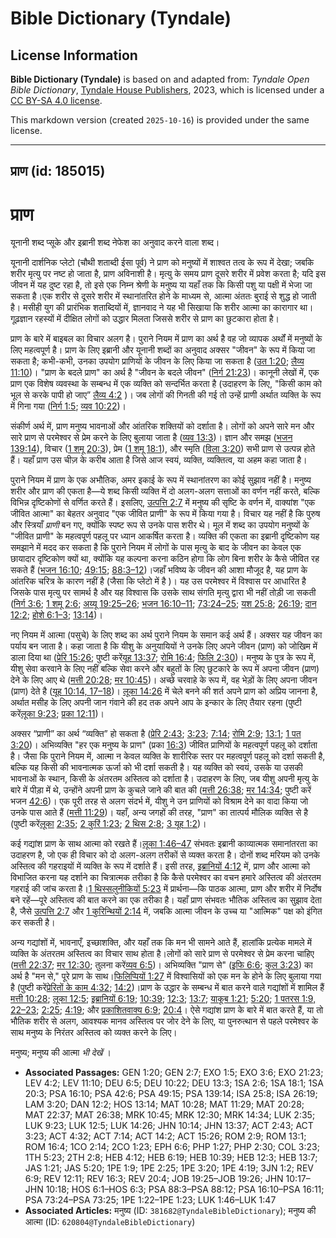 # Bible Dictionary (Tyndale)

## License Information

**Bible Dictionary (Tyndale)** is based on and adapted from: _Tyndale Open Bible Dictionary_, [Tyndale House Publishers](https://tyndaleopenresources.com/), 2023, which is licensed under a [CC BY-SA 4.0 license](https://creativecommons.org/licenses/by-sa/4.0/legalcode.en).

This markdown version (created `2025-10-16`) is provided under the same license.



--------------------------------

## प्राण (id: 185015)

प्राण
=====

यूनानी शब्द प्सूके और इब्रानी शब्द नेफेश का अनुवाद करने वाला शब्द।

यूनानी दार्शनिक प्लेटो (चौथी शताब्दी ईसा पूर्व) ने प्राण को मनुष्यों में शाश्वत तत्व के रूप में देखा; जबकि शरीर मृत्यु पर नष्ट हो जाता है, प्राण अविनाशी है। मृत्यु के समय प्राण दूसरे शरीर में प्रवेश करता है; यदि इस जीवन में यह दुष्ट रहा है, तो इसे एक निम्न श्रेणी के मनुष्य या यहाँ तक कि किसी पशु या पक्षी में भेजा जा सकता है।एक शरीर से दूसरे शरीर में स्थानांतरित होने के माध्यम से, आत्मा अंततः बुराई से शुद्ध हो जाती है। मसीही युग की प्रारंभिक शताब्दियों में, ज्ञानवाद ने यह भी सिखाया कि शरीर आत्मा का कारागार था। गूढ़ज्ञान रहस्यों में दीक्षित लोगों को उद्धार मिलता जिससे शरीर से प्राण का छुटकारा होता है।

प्राण के बारे में बाइबल का विचार अलग है। पुराने नियम में प्राण का अर्थ है वह जो व्यापक अर्थों में मनुष्यों के लिए महत्वपूर्ण है। प्राण के लिए इब्रानी और यूनानी शब्दों का अनुवाद अक्सर "जीवन" के रूप में किया जा सकता है; कभी\-कभी, उनका उपयोग प्राणियों के जीवन के लिए किया जा सकता है ([उत 1:20](https://ref.ly/Gen1:20); [लैव्य 11:10](https://ref.ly/Lev11:10))। "प्राण के बदले प्राण" का अर्थ है "जीवन के बदले जीवन" ([निर्ग 21:23](https://ref.ly/Exod21:23))। कानूनी लेखों में, एक प्राण एक विशेष व्यवस्था के सम्बन्ध में एक व्यक्ति को सन्दर्भित करता है (उदाहरण के लिए, "किसी काम को भूल से करके पापी हो जाए” [लैव्य 4:2](https://ref.ly/Lev4:2) )। जब लोगों की गिनती की गई तो उन्हें प्राणी अर्थात व्यक्ति के रूप में गिना गया ([निर्ग 1:5](https://ref.ly/Exod1:5); [व्यव 10:22](https://ref.ly/Deut10:22))।

संकीर्ण अर्थ में, प्राण मनुष्य भावनाओं और आंतरिक शक्तियों को दर्शाता है। लोगों को अपने सारे मन और सारे प्राण से परमेश्वर से प्रेम करने के लिए बुलाया जाता है ([व्यव 13:3](https://ref.ly/Deut13:3))। ज्ञान और समझ ([भजन 139:14](https://ref.ly/Ps139:14)), विचार ([1 शमू 20:3](https://ref.ly/1Sam20:3)), प्रेम ([1 शमू 18:1](https://ref.ly/1Sam18:1)), और स्मृति ([विला 3:20](https://ref.ly/Lam3:20)) सभी प्राण से उत्पन्न होते हैं। यहाँ प्राण उस चीज़ के करीब आता है जिसे आज स्वयं, व्यक्ति, व्यक्तित्व, या अहम कहा जाता है।

पुराने नियम में प्राण के एक अभौतिक, अमर इकाई के रूप में स्थानांतरण का कोई सुझाव नहीं है। मनुष्य शरीर और प्राण की एकता है—ये शब्द किसी व्यक्ति में दो अलग\-अलग सत्ताओं का वर्णन नहीं करते, बल्कि विभिन्न दृष्टिकोणों से वर्णित करते हैं। इसलिए, [उत्पत्ति 2:7](https://ref.ly/Gen2:7) में मनुष्य की सृष्टि के वर्णन में, वाक्यांश "एक जीवित आत्मा" का बेहतर अनुवाद "एक जीवित प्राणी" के रूप में किया गया है। विचार यह नहीं है कि पुरुष और स्त्रियाँ *प्राणी* बन गए, क्योंकि स्पष्ट रूप से उनके पास शरीर थे। मूल में शब्द का उपयोग मनुष्यों के "जीवित प्राणी" के महत्वपूर्ण पहलू पर ध्यान आकर्षित करता है। व्यक्ति की एकता का इब्रानी दृष्टिकोण यह समझाने में मदद कर सकता है कि पुराने नियम में लोगों के पास मृत्यु के बाद के जीवन का केवल एक छायादार दृष्टिकोण क्यों था, क्योंकि यह कल्पना करना कठिन होगा कि लोग बिना शरीर के कैसे जीवित रह सकते हैं ([भजन 16:10](https://ref.ly/Ps16:10); [49:15](https://ref.ly/Ps49:15); [88:3–12](https://ref.ly/Ps88:3-Ps88:12))।जहाँ भविष्य के जीवन की आशा मौजूद है, यह प्राण के आंतरिक चरित्र के कारण नहीं है (जैसा कि प्लेटो में है )। यह उस परमेश्वर में विश्वास पर आधारित है जिसके पास मृत्यु पर सामर्थ है और यह विश्वास कि उसके साथ संगति मृत्यु द्वारा भी नहीं तोड़ी जा सकती ([निर्ग 3:6](https://ref.ly/Exod3:6); [1 शमू 2:6](https://ref.ly/1Sam2:6); [अय्यू 19:25–26](https://ref.ly/Job19:25-Job19:26); [भजन 16:10–11](https://ref.ly/Ps16:10-Ps16:11); [73:24–25](https://ref.ly/Ps73:24-Ps73:25); [यश 25:8](https://ref.ly/Isa25:8); [26:19](https://ref.ly/Isa26:19); [दान 12:2](https://ref.ly/Dan12:2); [होशे 6:1–3](https://ref.ly/Hos6:1-Hos6:3); [13:14](https://ref.ly/Hos13:14))।

नए नियम में आत्मा (पसुचे) के लिए शब्द का अर्थ पुराने नियम के समान कई अर्थ हैं। अक्सर यह जीवन का पर्याय बन जाता है। कहा जाता है कि यीशु के अनुयायियों ने उनके लिए अपने जीवन (प्राण) को जोखिम में डाला दिया था ([प्रेरि 15:26](https://ref.ly/Acts15:26); पुष्टी करें[यूह 13:37](https://ref.ly/John13:37); [रोमि 16:4](https://ref.ly/Rom16:4); [फिलि 2:30](https://ref.ly/Phil2:30))। मनुष्य के पुत्र के रूप में, यीशु सेवा करवाने के लिए नहीं बल्कि सेवा करने और बहुतों के लिए छुटकारे के रूप में अपना जीवन (प्राण) देने के लिए आए थे ([मत्ती 20:28](https://ref.ly/Matt20:28); [मर 10:45](https://ref.ly/Mark10:45))। अच्छे चरवाहे के रूप में, वह भेड़ों के लिए अपना जीवन (प्राण) देते है ([यूह 10:14, 17–18](https://ref.ly/John10:14))। [लूका 14:26](https://ref.ly/Luke14:26) में चेले बनने की शर्त अपने प्राण को अप्रिय जानना है, अर्थात मसीह के लिए अपनी जान गंवाने की हद तक अपने आप के इन्कार के लिए तैयार रहना (पुष्टी करें[लूका 9:23](https://ref.ly/Luke9:23); [प्रका 12:11](https://ref.ly/Rev12:11))।

अक्सर “प्राणी” का अर्थ “व्यक्ति” हो सकता है ([प्रेरि 2:43](https://ref.ly/Acts2:43); [3:23](https://ref.ly/Acts3:23); [7:14](https://ref.ly/Acts7:14); [रोमि 2:9](https://ref.ly/Rom2:9); [13:1](https://ref.ly/Rom13:1); [1 पत 3:20](https://ref.ly/1Pet3:20))। अभिव्यक्ति "हर एक मनुष्य के प्राण" (प्रका [16:3](https://ref.ly/Rev16:3)) जीवित प्राणियों के महत्वपूर्ण पहलू को दर्शाता है। जैसा कि पुराने नियम में, आत्मा न केवल व्यक्ति के शारीरिक स्तर पर महत्वपूर्ण पहलू को दर्शा सकती है, बल्कि यह किसी की भावनात्मक ऊर्जा को भी दर्शा सकती है। यह व्यक्ति को स्वयं, उसके या उसकी भावनाओं के स्थान, किसी के अंतरतम अस्तित्व को दर्शाता है। उदाहरण के लिए, जब यीशु अपनी मृत्यु के बारे में पीड़ा में थे, उन्होंने अपनी प्राण के कुचले जाने की बात की ([मत्ती 26:38](https://ref.ly/Matt26:38); [मर 14:34](https://ref.ly/Mark14:34); पुष्टी करें भजन [42:6](https://ref.ly/Ps42:6))। एक पूरी तरह से अलग संदर्भ में, यीशु ने उन प्राणियों को विश्राम देने का वादा किया जो उनके पास आते हैं ([मत्ती 11:29](https://ref.ly/Matt11:29))। यहाँ, अन्य जगहों की तरह, "प्राण" का तात्पर्य मौलिक व्यक्ति से है (पुष्टी करें[लूका](https://ref.ly/Luke9:23) [2:35](https://ref.ly/Luke2:35); [2 कुरिं 1:23](https://ref.ly/2Cor1:23); [2 थिस 2:8](https://ref.ly/2Thess2:8); [3 यूह 1:2](https://ref.ly/3John1:2))।

कई गद्यांश प्राण के साथ आत्मा को रखते हैं।[लूका 1:46–47](https://ref.ly/Luke1:46-Luke1:47) संभवतः इब्रानी काव्यात्मक समानांतरता का उदाहरण है, जो एक ही विचार को दो अलग\-अलग तरीकों से व्यक्त करता है। दोनों शब्द मरियम को उनके अस्तित्व की गहराइयों में व्यक्ति के रूप में दर्शाते हैं। इसी तरह, [इब्रानियों 4:12](https://ref.ly/Heb4:12) में, प्राण और आत्मा को विभाजित करना यह दर्शाने का चित्रात्मक तरीका है कि कैसे परमेश्वर का वचन हमारे अस्तित्व की अंतरतम गहराई की जांच करता है।[1 थिस्सलुनीकियों 5:23](https://ref.ly/1Thess5:23) में प्रार्थना—कि पाठक आत्मा, प्राण और शरीर में निर्दोष बने रहें—पूरे अस्तित्व की बात करने का एक तरीका है। यहाँ प्राण संभवतः भौतिक अस्तित्व का सुझाव देता है, जैसे [उत्पत्ति 2:7](https://ref.ly/Gen2:7) और [1 कुरिन्थियों 2:14](https://ref.ly/1Cor2:14) में, जबकि आत्मा जीवन के उच्च या "आत्मिक" पक्ष को इंगित कर सकती है। 

अन्य गद्यांशों में, भावनाएँ, इच्छाशक्ति, और यहाँ तक कि मन भी सामने आते हैं, हालांकि प्रत्येक मामले में व्यक्ति के अंतरतम अस्तित्व का विचार साथ होता है।लोगों को सारे प्राण से परमेश्वर से प्रेम करना चाहिए ([मत्ती 22:37](https://ref.ly/Matt22:37); [मर 12:30](https://ref.ly/Mark12:30); तुलना करें[व्यव 6:5](https://ref.ly/Deut6:5))। अभिव्यक्ति "प्राण से" ([इफि 6:6](https://ref.ly/Eph6:6); [कुल 3:23](https://ref.ly/Col3:23)) का अर्थ है "मन से," पूरे प्राण के साथ।[फिलिप्पियों 1:27](https://ref.ly/Phil1:27) में विश्वासियों को एक मन के होने के लिए बुलाया गया है (पुष्टी करें[प्रेरितों के काम 4:32](https://ref.ly/Acts4:32); [14:2](https://ref.ly/Acts14:2))।प्राण के उद्धार के सम्बन्ध में बात करने वाले गद्यांशों में शामिल हैं [मत्ती 10:28](https://ref.ly/Matt10:28); [लूका 12:5](https://ref.ly/Luke12:5); [इब्रानियों 6:19](https://ref.ly/Heb6:19); [10:39](https://ref.ly/Heb10:39); [12:3](https://ref.ly/Heb12:3); [13:7](https://ref.ly/Heb13:7); [याकूब 1:21](https://ref.ly/Jas1:21); [5:20](https://ref.ly/Jas5:20); [1 पतरस 1:9, 22–23](https://ref.ly/1Pet1:9); [2:25](https://ref.ly/1Pet2:25); [4:19](https://ref.ly/1Pet4:19); और [प्रकाशितवाक्य 6:9](https://ref.ly/Rev6:9); [20:4](https://ref.ly/Rev20:4)। ऐसे गद्यांश प्राण के बारे में बात करते हैं, या तो भौतिक शरीर से अलग, आवश्यक मानव अस्तित्व पर जोर देने के लिए, या पुनरुत्थान से पहले परमेश्वर के साथ मनुष्य के निरंतर अस्तित्व को व्यक्त करने के लिए।

 मनुष्य; मनुष्य की आत्मा *भी देखें* ।

* **Associated Passages:** GEN 1:20; GEN 2:7; EXO 1:5; EXO 3:6; EXO 21:23; LEV 4:2; LEV 11:10; DEU 6:5; DEU 10:22; DEU 13:3; 1SA 2:6; 1SA 18:1; 1SA 20:3; PSA 16:10; PSA 42:6; PSA 49:15; PSA 139:14; ISA 25:8; ISA 26:19; LAM 3:20; DAN 12:2; HOS 13:14; MAT 10:28; MAT 11:29; MAT 20:28; MAT 22:37; MAT 26:38; MRK 10:45; MRK 12:30; MRK 14:34; LUK 2:35; LUK 9:23; LUK 12:5; LUK 14:26; JHN 10:14; JHN 13:37; ACT 2:43; ACT 3:23; ACT 4:32; ACT 7:14; ACT 14:2; ACT 15:26; ROM 2:9; ROM 13:1; ROM 16:4; 1CO 2:14; 2CO 1:23; EPH 6:6; PHP 1:27; PHP 2:30; COL 3:23; 1TH 5:23; 2TH 2:8; HEB 4:12; HEB 6:19; HEB 10:39; HEB 12:3; HEB 13:7; JAS 1:21; JAS 5:20; 1PE 1:9; 1PE 2:25; 1PE 3:20; 1PE 4:19; 3JN 1:2; REV 6:9; REV 12:11; REV 16:3; REV 20:4; JOB 19:25–JOB 19:26; JHN 10:17–JHN 10:18; HOS 6:1–HOS 6:3; PSA 88:3–PSA 88:12; PSA 16:10–PSA 16:11; PSA 73:24–PSA 73:25; 1PE 1:22–1PE 1:23; LUK 1:46–LUK 1:47
* **Associated Articles:** मनुष्य (ID: `381682@TyndaleBibleDictionary`); मनुष्य की आत्मा (ID: `620804@TyndaleBibleDictionary`)

